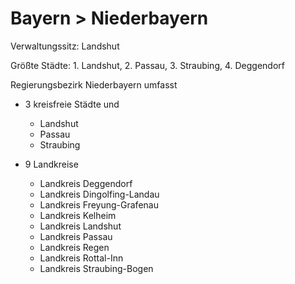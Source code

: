 # Bayern > Niederbayern

Verwaltungssitz: Landshut

Größte Städte: 1. Landshut, 2. Passau, 3. Straubing, 4. Deggendorf

Regierungsbezirk Niederbayern umfasst

- 3 kreisfreie Städte und
    - Landshut
    - Passau
    - Straubing

- 9 Landkreise
    - Landkreis Deggendorf
    - Landkreis Dingolfing-Landau
    - Landkreis Freyung-Grafenau
    - Landkreis Kelheim
    - Landkreis Landshut
    - Landkreis Passau
    - Landkreis Regen
    - Landkreis Rottal-Inn
    - Landkreis Straubing-Bogen
